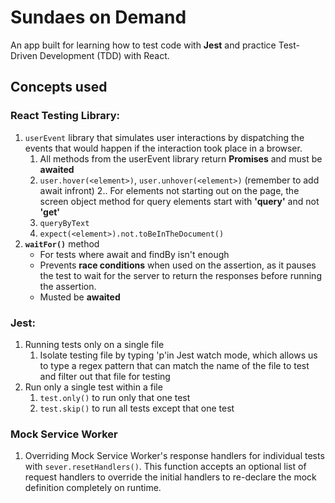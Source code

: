 # Sundaes on Demand
An app built for learning how to test code with **Jest** and practice Test-Driven Development (TDD) with React.  

## Concepts used
### React Testing Library:
1. ```userEvent``` library that simulates user interactions by dispatching the events that would happen if the interaction took place in a browser.
    1. All methods from the userEvent library return **Promises** and must be **awaited**
    2. ```user.hover(<element>)```, ```user.unhover(<element>)``` (remember to add await infront)
2.. For elements not starting out on the page, the screen object method for query elements start with **'query'** and not **'get'**
    1. ```queryByText```
    2. ```expect(<element>).not.toBeInTheDocument()```
3. **```waitFor()```** method
    * For tests where await and findBy isn't enough
    * Prevents **race conditions** when used on the assertion, as it pauses the test to wait for the server to return the responses before running the assertion.
    * Musted be **awaited**
### Jest:
1. Running tests only on a single file
    1. Isolate testing file by typing 'p'in Jest watch mode, which allows us to type a regex pattern that can match the name of the file to test and filter out that file for testing
3. Run only a single test within a file 
    1. ```test.only()``` to run only that one test
    2. ```test.skip()``` to run all tests except that one test

### Mock Service Worker
1. Overriding Mock Service Worker's response handlers for individual tests with ```sever.resetHandlers()```.  This function accepts an optional list of request handlers to override the initial handlers to re-declare the mock definition completely on runtime.
